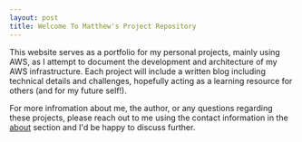 ```yaml
---
layout: post
title: Welcome To Matthew's Project Repository
---
```


This website serves as a portfolio for my personal projects, mainly using AWS, as I attempt to document the development and architecture of my AWS infrastructure. 
Each project will include a written blog including technical details and challenges, hopefully acting as a learning resource for others (and for my future self!).

For more infromation about me, the author, or any questions regarding these projects, please reach out to me using the contact information in the <a href="about">about</a> section and I'd be happy to discuss further.